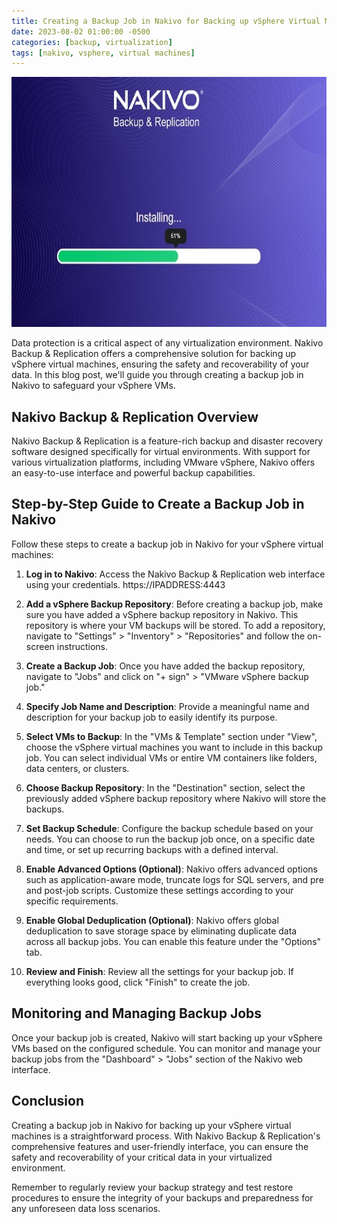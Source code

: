 ```yaml
---
title: Creating a Backup Job in Nakivo for Backing up vSphere Virtual Machines
date: 2023-08-02 01:00:00 -0500
categories: [backup, virtualization]
tags: [nakivo, vsphere, virtual machines]
---
```


<img src="/assets/img/posts/2023/nakivo_backup_jobs/nakivo_backup_jobs.jpg" alt="Creating a Backup Job in Nakivo for Backing up vSphere Virtual Machines" style="height:400px; width:600px;" />


Data protection is a critical aspect of any virtualization environment. Nakivo Backup & Replication offers a comprehensive solution for backing up vSphere virtual machines, ensuring the safety and recoverability of your data. In this blog post, we'll guide you through creating a backup job in Nakivo to safeguard your vSphere VMs.

## Nakivo Backup & Replication Overview

Nakivo Backup & Replication is a feature-rich backup and disaster recovery software designed specifically for virtual environments. With support for various virtualization platforms, including VMware vSphere, Nakivo offers an easy-to-use interface and powerful backup capabilities.

## Step-by-Step Guide to Create a Backup Job in Nakivo

Follow these steps to create a backup job in Nakivo for your vSphere virtual machines:

1. **Log in to Nakivo**: Access the Nakivo Backup & Replication web interface using your credentials. https://IPADDRESS:4443<br>

2. **Add a vSphere Backup Repository**: Before creating a backup job, make sure you have added a vSphere backup repository in Nakivo. This repository is where your VM backups will be stored. To add a repository, navigate to "Settings" > "Inventory" > "Repositories" and follow the on-screen instructions.<br>

3. **Create a Backup Job**: Once you have added the backup repository, navigate to "Jobs" and click on "+ sign" > "VMware vSphere backup job."<br>

4. **Specify Job Name and Description**: Provide a meaningful name and description for your backup job to easily identify its purpose.<br>

5. **Select VMs to Backup**: In the "VMs & Template" section under "View", choose the vSphere virtual machines you want to include in this backup job. You can select individual VMs or entire VM containers like folders, data centers, or clusters.<br>

6. **Choose Backup Repository**: In the "Destination" section, select the previously added vSphere backup repository where Nakivo will store the backups.<br>

7. **Set Backup Schedule**: Configure the backup schedule based on your needs. You can choose to run the backup job once, on a specific date and time, or set up recurring backups with a defined interval.<br>

8. **Enable Advanced Options (Optional)**: Nakivo offers advanced options such as application-aware mode, truncate logs for SQL servers, and pre and post-job scripts. Customize these settings according to your specific requirements.<br>

9. **Enable Global Deduplication (Optional)**: Nakivo offers global deduplication to save storage space by eliminating duplicate data across all backup jobs. You can enable this feature under the "Options" tab.<br>

10. **Review and Finish**: Review all the settings for your backup job. If everything looks good, click "Finish" to create the job.<br>

## Monitoring and Managing Backup Jobs

Once your backup job is created, Nakivo will start backing up your vSphere VMs based on the configured schedule. You can monitor and manage your backup jobs from the "Dashboard" > "Jobs" section of the Nakivo web interface.

## Conclusion

Creating a backup job in Nakivo for backing up your vSphere virtual machines is a straightforward process. With Nakivo Backup & Replication's comprehensive features and user-friendly interface, you can ensure the safety and recoverability of your critical data in your virtualized environment.

Remember to regularly review your backup strategy and test restore procedures to ensure the integrity of your backups and preparedness for any unforeseen data loss scenarios.


